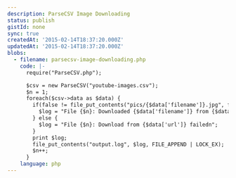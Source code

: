 ```yaml
---
description: ParseCSV Image Downloading
status: publish
gistId: none
sync: true
createdAt: '2015-02-14T18:37:20.000Z'
updatedAt: '2015-02-14T18:37:20.000Z'
blobs:
  - filename: parsecsv-image-downloading.php
    code: |-
      require("ParseCSV.php");

      $csv = new ParseCSV("youtube-images.csv");
      $n = 1;
      foreach($csv->data as $data) {
        if(false != file_put_contents("pics/{$data['filename']}.jpg", file_get_contents($data['url']))) {
          $log = "File {$n}: Downloaded {$data['filename']} from {$data['url']}n";
        } else {
          $log = "File {$n}: Download from {$data['url']} failedn";
        }
        print $log;
        file_put_contents("output.log", $log, FILE_APPEND | LOCK_EX);
        $n++;
      }
    language: php
---
```


